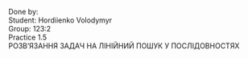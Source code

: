 Done by:  
Student: Hordiienko Volodymyr  
Group: 123:2  
Practice 1.5  
РОЗВ’ЯЗАННЯ ЗАДАЧ НА ЛІНІЙНИЙ ПОШУК У ПОСЛІДОВНОСТЯХ
